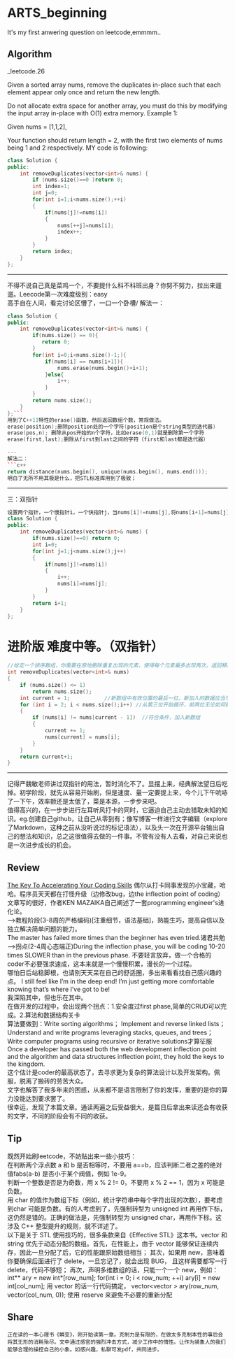 # ARTS_beginning
It's my first anwering question on leetcode,emmmm..

## Algorithm
_leetcode.26

Given a sorted array nums, remove the duplicates in-place such that each element appear only once and return the new length.

Do not allocate extra space for another array, you must do this by modifying the input array in-place with O(1) extra memory.
Example 1:

Given nums = [1,1,2],

Your function should return length = 2, with the first two elements of nums being 1 and 2 respectively.
MY code  is following:

```c++
class Solution {
public:
    int removeDuplicates(vector<int>& nums) {
        if (nums.size()==0 )return 0;
        int index=1;
        int j=0;
        for(int i=1;i<nums.size();++i)
        {
            if(nums[j]!=nums[i])
            {
                nums[++j]=nums[i];
                index++;
            }
        }
        return index;
    }
};
```
---
不得不说自己真是菜鸡一个，不要提什么科不科班出身？你努不努力，拉出来遛遛。Leecode第一次难度级别：easy     
高手自在人间，看完讨论区懵了，一口一个卧槽/
解法一：
```c++
class Solution {
public:
    int removeDuplicates(vector<int>& nums) {
        if(nums.size() == 0){
           return 0; 
        }
        for(int i=0;i<nums.size()-1;){
            if(nums[i] == nums[i+1]){
                nums.erase(nums.begin()+i+1);
            }else{
                i++;
            }
        }
        return nums.size();
    }
};```
用到了C++11特性的erase()函数，然后返回数组个数，常规做法。
erase(position);删除position处的一个字符(position是个string类型的迭代器)    
erase(pos,n); 删除从pos开始的n个字符，比如erase(0,1)就是删除第一个字符     
erase(first,last);删除从first到last之间的字符（first和last都是迭代器）   

---
解法二：
```c++
return distance(nums.begin(), unique(nums.begin(), nums.end()));
明白了无所不用其极是什么，把STL标准库用到了极致；
```
---

三：双指针
```c++
设置两个指针，一个慢指针i，一个快指针j，当nums[i]!=nums[j],将nums[i+1]=nums[j]。
class Solution {
public:
    int removeDuplicates(vector<int>& nums) {
        if(nums.size()==0) return 0;
        int i=0;
        for(int j=1;j<nums.size();j++)
        {
            if(nums[j]!=nums[i])
            {
                i++;
                nums[i]=nums[j];
            }
        }
        return i+1;
    }
};
```
# 进阶版 难度中等。（双指针）
```c++
//给定一个排序数组，你需要在原地删除重复出现的元素，使得每个元素最多出现两次，返回移除后数组的新长度。
int removeDuplicates(vector<int>& nums) 
{
	if (nums.size() <= 1)
		return nums.size();
	int current = 1;           //新数组中有效位置的最后一位，新加入的数据应当写到current+1
	for (int i = 2; i < nums.size();i++) //从第三位开始循环，前两位无论如何都是要加入新数组的
	{
		if (nums[i] != nums[current - 1])  //符合条件，加入新数组
		{
			current += 1;
			nums[current] = nums[i];
		}
	}
	return current+1;
}

```
---
   记得严魏敏老师讲过双指针的用法，暂时消化不了。显摆上来，经典解法望日后吃掉。初学阶段，就先从容易开始刷，但是速度、量一定要提上来，今个儿下午吭哧了一下午，效率额还是太低了，菜是本源，一步步来吧。    
   值得高兴的，在一步步进行左耳听风打卡的同时，它逼迫自己主动去猎取未知的知识。eg.创建自己github，让自己从零到有；像写博客一样进行文字编辑（explore了Markdown，这种之前从没听说过的标记语法），以及头一次在开源平台输出自己的想法和知识，总之这很值得去做的一件事。不管有没有人去看，对自己来说也是一次进步成长的机会。

## Review
[The Key To Accelerating Your Coding Skills](http://blog.thefirehoseproject.com/posts/learn-to-code-and-be-self-reliant/)
偶尔从打卡同事发现的小宝藏，哈哈。程序员天天都在打怪升级（边修改bug，边the inflection point of coding）     
文章写的很好，作者KEN MAZAIKA自己阐述了一套programming engineer's进化论。      
-->教程阶段(3-8周的严格编码)[注重细节，语法基础]，熟能生巧，提高自信以及独立解决简单问题的能力。    
The master has failed more times than the beginner has even tried.诸君共勉     
-->拐点(2-4周心态端正)During the inflection phase, you will be coding 10-20 times SLOWER than in the previous phase.
不要轻言放弃，做一个合格的coder不必要强求速成，这本来就是一个慢慢积累，漫长的一个过程。    
哪怕日后站稳脚根，也请别天天呆在自己的舒适圈，多出来看看找自己感兴趣的点。
I still feel like I’m in the deep end! I’m just getting more comfortable knowing that’s where I’ve got to be!  
我深陷其中，但也乐在其中。     
在做开发的过程中，会出现两个拐点：1.安全度过first phase,简单的CRUD可以完成。2.算法和数据结构关卡    
算法要做到：Write sorting algorithms；
Implement and reverse linked lists；
Understand and write programs leveraging stacks, queues, and trees；
Write computer programs using recursive or iterative solutions才算征服     
Once a developer has passed both the web development inflection point and the algorithm and data structures inflection point, they hold the keys to the kingdom.    
这个估计是coder的最高状态了，去寻求更为复杂的算法设计以及开发架构。佩服，脱离了搬砖的劳苦大众。      
文字也解答了我多年来的困惑，从来都不是语言限制了你的发挥，重要的是你的算力没能达到要求罢了。    
很幸运，发现了本篇文章。通读两遍之后受益很大，是篇日后拿出来读还会有收获的文字，不同的阶段会有不同的收获。

## Tip
既然开始刷leetcode，不妨贴出来一些小技巧：    
在判断两个浮点数 a 和 b 是否相等时，不要用 a==b，应该判断二者之差的绝对值fabs(a-b) 是否小于某个阀值，例如 1e-9。    
判断一个整数是否是为奇数，用 x % 2 != 0，不要用 x % 2 == 1，因为 x 可能是负数。    
用 char 的值作为数组下标（例如，统计字符串中每个字符出现的次数），要考虑到char 可能是负数。有的人考虑到了，先强制转型为 unsigned int 再用作下标，这仍然是错的。正确的做法是，先强制转型为 unsigned char，再用作下标。这涉及 C++ 整型提升的规则，就不详述了。    
以下是关于 STL 使用技巧的，很多条款来自《Effective STL》这本书。vector 和 string 优先于动态分配的数组。首先，在性能上，由于 vector 能够保证连续内存，因此一旦分配了后，它的性能跟原始数组相当；
其次，如果用 new，意味着你要确保后面进行了 delete，一旦忘记了，就会出现 BUG，
且这样需要都写一行 delete，代码不够短；
再次，声明多维数组的话，只能一个一个 new，例如：
int** ary = new int*[row_num];
for(int i = 0; i < row_num; ++i)
ary[i] = new int[col_num];
用 vector 的话一行代码搞定，
vector<vector<int> > ary(row_num, vector<int>(col_num, 0));
使用 reserve 来避免不必要的重新分配
	
## Share
    正在读的一本心理书《瞬变》，刚开始读第一章。克制力是有限的，在做太多克制本性的事后会将其无形的消耗殆尽。文中通过感官的强烈冲击方式，减少工作中的惰性。让作为骑象人的我们能够合理的操控自己的小象。如感兴趣，私聊可发pdf，共同进步。
